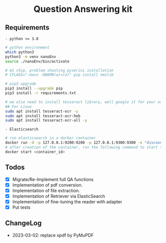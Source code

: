 <div align="center"> 
    <h1>
        Question Answering kit
    </h1>
</div>

## Requirements

    - python >= 3.8

```bash
# python environment
which python3
python3 -m venv nanoEnv
source ./nanoEnv/bin/activate

# m1 chip, problem shooting pyserini installation
# CFLAGS="-mavx -DWARN(a)=(a)" pip install nmslib 

# pip3 upgrade
pip3 install --upgrade pip
pip3 install -r requirements.txt

# we also need to install tessaract library, well google it for your os
## For Linux
sudo apt install tesseract-ocr -y
sudo apt install tesseract-ocr-heb
sudo apt install tesseract-ocr-all -y
```

    - Elasticsearch

```bash
# run elasticsearch in a docker container
docker run -d -p 127.0.0.1:9200:9200 -p 127.0.0.1:9300:9300 -e "discovery.type=single-node" docker.elastic.co/elasticsearch/elasticsearch:7.9.2
# after creation of the container, run the following command to start the container
docker start <container_id>
```

## Todos

- [X] Migrate/Re-Implement full QA functions
- [X] Implementation of pdf conversion.
- [X] Implementation of file extraction.
- [X] Implementation of Retriever via ElasticSearch
- [X] Implementation of fine-tuning the reader with adapter
- [X] Put tests

## ChangeLog

- 2023-03-02: replace xpdf by PyMuPDF
